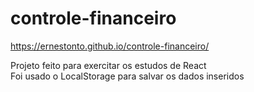 # controle-financeiro

https://ernestonto.github.io/controle-financeiro/

Projeto feito para exercitar os estudos de React
<br>
Foi usado o LocalStorage para salvar os dados inseridos

